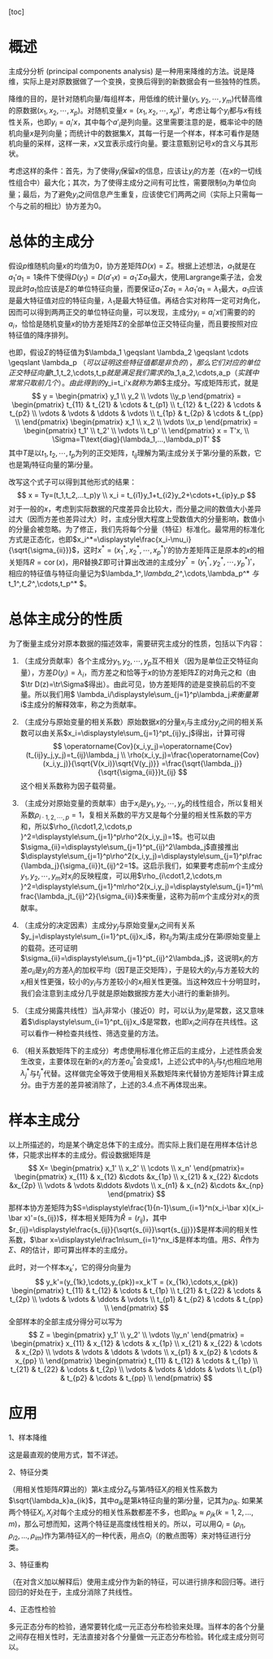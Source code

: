 [toc]



# 概述

主成分分析 (principal components analysis) 是一种用来降维的方法。说是降维，实际上是对原数据做了一个变换，变换后得到的新数据会有一些独特的性质。

降维的目的，是针对随机向量/每组样本，用低维的统计量$(y_1,y_2,\cdots,y_m)$代替高维的原数据$(x_1,x_2,\cdots,x_p)$。对随机变量$x=(x_1,x_2,\cdots,x_p)'$，考虑让每个$y_i$都与$x$有线性关系，也即$y_i=a_i'x$，其中每个$a'_i$是列向量。这里需要注意的是，概率论中的随机向量$x$是列向量；而统计中的数据集$X$，其每一行是一个样本，样本可看作是随机向量的采样，这样一来，$x$又宜表示成行向量。要注意甄别记号$x$的含义与其形状。

考虑这样的条件：首先，为了使得$y_i$保留$x$的信息，应该让$y_i$的方差（在$x$的一切线性组合中）最大化；其次，为了使得主成分之间有可比性，需要限制$a_i$为单位向量；最后，为了避免$y_i$之间信息产生重复，应该使它们两两之间（实际上只需每一个与之前的相比）协方差为$0$。

# 总体的主成分

假设$p$维随机向量$x$的均值为$0$，协方差矩阵$D(x)=\Sigma$。根据上述想法，$a_1$就是在$a_1'a_1=1$条件下使得$D(y_1)=D(a'_1x)=a_1'\Sigma a_1$最大，使用Largrange乘子法，会发现此时$a_1$恰应该是$\Sigma$的单位特征向量，而要保证$a_1'\Sigma a_1=\lambda a_1'a_1=\lambda_1$最大，$a_1$应该是最大特征值对应的特征向量，$\lambda_1$是最大特征值。再结合实对称阵一定可对角化，因而可以得到两两正交的单位特征向量，可以发现，主成分$y_i=a_i'x$们需要的的$a_i$，恰恰是随机变量$x$的协方差矩阵$\Sigma$的全部单位正交特征向量，而且要按照对应特征值的降序排列。

也即，假设$\Sigma$的特征值为$\lambda_1 \geqslant \lambda_2 \geqslant \cdots \geqslant \lambda_p $（可以证明这些特征值都是非负的），那么它们对应的单位正交特征向量$t_1,t_2,\cdots,t_p$就是满足我们需求的$a_1,a_2,\cdots,a_p$（实践中常常只取前几个）。由此得到的$y_i=t_i'x$就称为第$i$主成分。写成矩阵形式，就是
$$
y = \begin{pmatrix}
y_1 \\ y_2 \\ \vdots \\y_p
\end{pmatrix} =
\begin{pmatrix}
t_{11} & t_{21} & \cdots & t_{p1} \\
t_{12} & t_{22} & \cdots & t_{p2} \\
\vdots & \vdots & \ddots & \vdots \\
t_{1p} & t_{2p} & \cdots & t_{pp} \\
\end{pmatrix}
\begin{pmatrix}
x_1 \\ x_2 \\ \vdots \\x_p
\end{pmatrix} =
\begin{pmatrix}
t_1' \\ t_2' \\ \vdots \\ t_p' \\
\end{pmatrix} x = T'x, \\
\Sigma=T\text{diag}(\lambda_1,...,\lambda_p)T'
$$
其中$T$是以$t_1,t_2,\cdots,t_p$为列的正交矩阵，$t_{ij}$理解为第$j$主成分关于第$i$分量的系数，它也是第$j$特征向量的第$i$分量。

改写这个式子可以得到其他形式的结果：
$$
x = Ty=(t_1,t_2,...t_p)y \\
x_i = t_{i1}y_1+t_{i2}y_2+\cdots+t_{ip}y_p
$$
对于一般的$x$，考虑到实际数据的尺度差异会比较大，而分量之间的数值大小差异过大（因而方差也差异过大）时，主成分很大程度上受数值大的分量影响，数值小的分量会被忽略。为了修正，我们先将每个分量（特征）标准化。最常用的标准化方式是正态化，也即$x_i^*=\displaystyle\frac{x_i-\mu_i}{\sqrt{\sigma_{ii}}}$，这时$x^*=(x_1^*,x_2^*,\cdots,x_p^*)'$的协方差矩阵正是原本的$x$的相关矩阵$R=\operatorname{cor}(x)$，用$R$替换$\Sigma$即可计算出改进的主成分$y^*=(y_1^*,y_2^*,\cdots,y_p^*)'$，相应的特征值与特征向量记为$\lambda_1^*,\lambda_2^*,\cdots,\lambda_p^* $与$t_1^*,t_2^*,\cdots,t_p^* $。

# 总体主成分的性质

为了衡量主成分对原本数据的描述效率，需要研究主成分的性质，包括以下内容：

1. （主成分贡献率）各个主成分$y_1,y_2,\cdots,y_p$互不相关（因为是单位正交特征向量），方差$D(y_i)=\lambda_i$，而方差之和恰等于$x$的协方差矩阵$\Sigma$的对角元之和（由$\tr D(z)=\tr\Sigma$得出）。由此可见，协方差矩阵的迹是变换前后的不变量。所以我们用$  \lambda_i/\displaystyle\sum_{j=1}^p\lambda_j$来衡量第$i$主成分的解释效率，称之为贡献率。

1. （主成分与原始变量的相关系数）原始数据$x$的分量$x_i$与主成分$y_j$之间的相关系数可以由关系$x_i=\displaystyle\sum_{j=1}^pt_{ij}y_j$得出，计算可得
   $$
   \operatorname{Cov}(x_i,y_j)=\operatorname{Cov}(t_{ij}y_j,y_j)=t_{ij}\lambda_j \\
   \rho(x_i,y_j)=\frac{\operatorname{Cov}(x_i,y_j)}{\sqrt{V(x_i)}\sqrt{V(y_j)}}
   	=\frac{\sqrt{\lambda_j}}{\sqrt{\sigma_{ii}}}t_{ij}
   $$
   这个相关系数称为因子载荷量。

1. （主成分对原始变量的贡献率）由于$x_i$是$y_1,y_2,\cdots,y_p$的线性组合，所以复相关系数$\rho_{i\cdot1,2,\cdots,p }=1$，复相关系数的平方又是每个分量的相关性系数的平方和，所以$\rho_{i\cdot1,2,\cdots,p }^2=\displaystyle\sum_{j=1}^p\rho^2(x_i,y_j)=1$。也可以由$\sigma_{ii}=\displaystyle\sum_{j=1}^pt_{ij}^2\lambda_j$直接推出$\displaystyle\sum_{j=1}^p\rho^2(x_i,y_j)=\displaystyle\sum_{j=1}^p\frac{\lambda_j}{\sigma_{ii}}t_{ij}^2=1$。这启示我们，如果要考虑前$m$个主成分$y_1,y_2,\cdots,y_m$对$x_i$的反映程度，可以用$\rho_{i\cdot1,2,\cdots,m }^2=\displaystyle\sum_{j=1}^m\rho^2(x_i,y_j)=\displaystyle\sum_{j=1}^m\frac{\lambda_jt_{ij}^2}{\sigma_{ii}}$来衡量，这称为前$m$个主成分对$x_i$的贡献率。

1. （主成分的决定因素）主成分$y_j$与原始变量$x_i$之间有关系$y_j=\displaystyle\sum_{i=1}^pt_{ij}x_i$，称$t_{ij}$为第$j$主成分在第$i$原始变量上的载荷。还可证明$\sigma_{ii}=\displaystyle\sum_{j=1}^pt_{ij}^2\lambda_j$，这说明$x_i$的方差$\sigma_{ii}$是$y_j$的方差$\lambda_j$的加权平均（因$T$是正交矩阵），于是较大的$y_i$与方差较大的$x_i$相关性更强，较小的$y_i$与方差较小的$x_i$相关性更强。当这种效应十分明显时，我们会注意到主成分几乎就是原始数据按方差大小进行的重新排列。

1. （主成分揭露共线性）当$\lambda_j$非常小（接近$0$）时，可以认为$y_j$是常数，这又意味着$\displaystyle\sum_{i=1}^pt_{ij}x_i$是常数，也即$x_i$之间存在共线性。这可以看作一种检查共线性、筛选变量的方法。

1. （相关系数矩阵下的主成分）考虑使用标准化修正后的主成分，上述性质会发生改变，主要体现在新的$x_i$的方差$\sigma_{ii}^*$会变成$1$，上述公式中的$\lambda_j$与$t_j$也相应地用$\lambda_j^*$与$t_j^*$代替。这样做完全等效于使用相关系数矩阵来代替协方差矩阵计算主成分。由于方差的差异被消除了，上述的3.4.点不再体现出来。

# 样本主成分

以上所描述的，均是某个确定总体下的主成分。而实际上我们是在用样本估计总体，只能求出样本的主成分。假设数据矩阵是
$$
X=
\begin{pmatrix}
x_1' \\ x_2' \\ \cdots \\ x_n' 
\end{pmatrix}=
\begin{pmatrix}
x_{11} & x_{12} &\cdots &x_{1p} \\
x_{21} & x_{22} &\cdots &x_{2p} \\
\vdots & \vdots &\ddots &\vdots \\
x_{n1} & x_{n2} &\cdots &x_{np}
\end{pmatrix}
$$
那样本协方差矩阵为$S=\displaystyle\frac{1}{n-1}\sum_{i=1}^n(x_i-\bar x)(x_i-\bar x)'=(s_{ij})$，样本相关矩阵为$\hat R=(r_{ij})$，其中$r_{ij}=\displaystyle\frac{s_{ij}}{\sqrt{s_{ii}}\sqrt{s_{jj}}}$是样本间的相关性系数，$\bar x=\displaystyle\frac1n\sum_{i=1}^nx_i$是样本均值。用$S$、$\hat R$作为$\Sigma$、$R$的估计，即可算出样本的主成分。

此时，对一个样本$x_k'$，它的得分向量为
$$
y_k'=(y_{1k},\cdots,y_{pk})=x_k'T = (x_{1k},\cdots,x_{pk}) 
\begin{pmatrix}
t_{11} & t_{12} & \cdots & t_{1p} \\
t_{21} & t_{22} & \cdots & t_{2p} \\
\vdots & \vdots & \ddots & \vdots \\
t_{p1} & t_{p2} & \cdots & t_{pp} \\
\end{pmatrix}
$$
全部样本的全部主成分得分可以写为
$$
Z =
\begin{pmatrix}
y_1' \\ y_2' \\ \vdots \\y_n'
\end{pmatrix} =
\begin{pmatrix}
x_{11} & x_{12} & \cdots & x_{1p} \\
x_{21} & x_{22} & \cdots & x_{2p} \\
\vdots & \vdots & \ddots & \vdots \\
x_{p1} & x_{p2} & \cdots & x_{pp} \\
\end{pmatrix} \begin{pmatrix}
t_{11} & t_{12} & \cdots & t_{1p} \\
t_{21} & t_{22} & \cdots & t_{2p} \\
\vdots & \vdots & \ddots & \vdots \\
t_{p1} & t_{p2} & \cdots & t_{pp} \\
\end{pmatrix}
$$




# 应用

1、样本降维

这是最直观的使用方式，暂不详述。

2、特征分类

（用相关性矩阵$R$算出的）第$k$主成分$Z_k$与第$i$特征$X_i$的相关性系数为$\sqrt{\lambda_k}a_{ik}$，其中$a_{ik}$是第$k$特征向量的第$i$分量，记其为$\rho_{ik}$. 如果某两个特征$X_i,X_j$对每个主成分的相关性系数都差不多，也即$\rho_{ik}\approx\rho_{jk}(k=1,2,...,m)$，那么可想而知，这两个特征是高度线性相关的。所以，可以用$Q_i=(\rho_{i1},\rho_{i2},...,\rho_{im})$作为第$i$特征$X_i$的一种代表，用点$Q_i$（的散点图等）来对特征进行分类。

3、特征重构

（在对含义加以解释后）使用主成分作为新的特征，可以进行排序和回归等。进行回归的好处在于，主成分消除了共线性。

4、正态性检验

多元正态分布的检验，通常要转化成一元正态分布检验来处理。当样本的各个分量之间存在相关性时，无法直接对各个分量做一元正态分布检验。转化成主成分则可以。